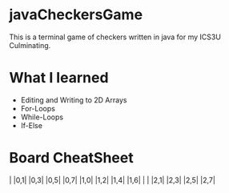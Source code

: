 # javaCheckersGame
This is a terminal game of checkers written in java for my ICS3U Culminating.

# What I learned
* Editing and Writing to 2D Arrays
* For-Loops
* While-Loops
* If-Else
# Board CheatSheet

|   |0,1|   |0,3|   |0,5|   |0,7|
|1,0|   |1,2|   |1,4|   |1,6|   | 
|   |2,1|   |2,3|   |2,5|   |2,7|

